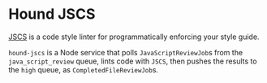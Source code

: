 # Hound JSCS

[JSCS] is a code style linter for programmatically enforcing your style guide.

`hound-jscs` is a Node service that polls `JavaScriptReviewJob`s from the
`java_script_review` queue, lints code with `JSCS`, then pushes the results to
the `high` queue, as `CompletedFileReviewJob`s.

[JSCS]: http://jscs.info/
